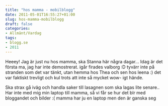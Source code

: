 ```yaml
---
title: "hos mamma - mobilblogg"
date: 2011-05-01T16:55:27+01:00
slug: hos-mamma-mobilblogg
draft: false
categories:
- Allmänt/Vardag
tags:
- blogg.se
- 2011
---
```

Heeey! Jag är just nu hos mamma, ska Stanna här några dagar... Idag är det första ma, jag har inte demostrerat. igår firades valborg :D tyvärr inte på stranden som det var tänkt, utan hemma hos Thea och sen hos leena :) det var faktiskt trevligt och kul trots att inte så mycket wow- igt hände.  
  
Ska strax gå iväg och handla saker till lasagnen som ska lagas lite senare.. Har inte med mig min laptop till mamma, så vi får se hur det blr med bloggandet och bilder :( mamma har ju en laptop men den är ganska seg